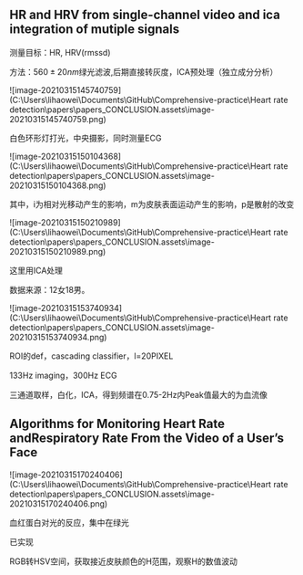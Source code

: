 ## HR and HRV from single-channel video and ica integration of mutiple signals

测量目标：HR, HRV(rmssd)

方法：$560\pm 20nm$绿光滤波,后期直接转灰度，ICA预处理（独立成分分析）

![image-20210315145740759](C:\Users\lihaowei\Documents\GitHub\Comprehensive-practice\Heart rate detection\papers\papers_CONCLUSION.assets\image-20210315145740759.png)

白色环形灯打光，中央摄影，同时测量ECG

![image-20210315150104368](C:\Users\lihaowei\Documents\GitHub\Comprehensive-practice\Heart rate detection\papers\papers_CONCLUSION.assets\image-20210315150104368.png)

其中，i为相对光移动产生的影响，m为皮肤表面运动产生的影响，p是散射的改变

![image-20210315150210989](C:\Users\lihaowei\Documents\GitHub\Comprehensive-practice\Heart rate detection\papers\papers_CONCLUSION.assets\image-20210315150210989.png)

这里用ICA处理

数据来源：12女18男。

![image-20210315153740934](C:\Users\lihaowei\Documents\GitHub\Comprehensive-practice\Heart rate detection\papers\papers_CONCLUSION.assets\image-20210315153740934.png)

ROI的def，cascading classifier，l=20PIXEL

133Hz imaging，300Hz ECG

三通道取样，白化，ICA，得到频谱在0.75-2Hz内Peak值最大的为血流像



## Algorithms for Monitoring Heart Rate andRespiratory Rate From the Video of a User’s Face

![image-20210315170240406](C:\Users\lihaowei\Documents\GitHub\Comprehensive-practice\Heart rate detection\papers\papers_CONCLUSION.assets\image-20210315170240406.png)

血红蛋白对光的反应，集中在绿光

已实现

RGB转HSV空间，获取接近皮肤颜色的H范围，观察H的数值波动



